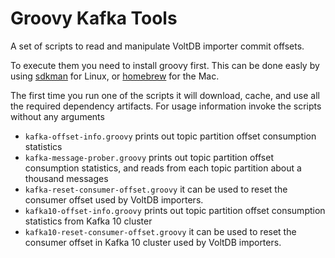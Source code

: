 Groovy Kafka Tools
==================

A set of scripts to read and manipulate VoltDB importer commit
offsets.

To execute them you need to install groovy first. This can be
done easly by using [sdkman](http://sdkman.io/) for Linux,
or [homebrew](http://brew.sh/) for the Mac.

The first time you run one of the scripts it will download, cache, and
use all the required dependency artifacts. For usage information
invoke the scripts without any arguments

* `kafka-offset-info.groovy` prints out topic partition offset
  consumption statistics
* `kafka-message-prober.groovy` prints out topic partition offset
  consumption statistics, and reads from each topic partition about a
  thousand messages
* `kafka-reset-consumer-offset.groovy` it can be used to reset the
  consumer offset used by VoltDB importers.
* `kafka10-offset-info.groovy` prints out topic partition offset
  consumption statistics from Kafka 10 cluster
* `kafka10-reset-consumer-offset.groovy` it can be used to reset the
  consumer offset in Kafka 10 cluster used by VoltDB importers.